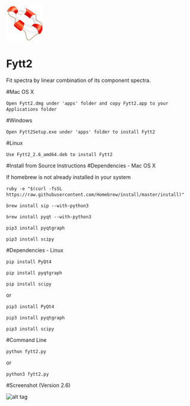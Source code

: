 ![alt tag](https://raw.githubusercontent.com/emptyewer/Fytt/master/fytt-icon.png)

# Fytt2
Fit spectra by linear combination of its component spectra.

#Mac OS X

```Shell
Open Fytt2.dmg under 'apps' folder and copy Fytt2.app to your Applications folder
```

#Windows

```Shell
Open Fytt2Setup.exe under 'apps' folder to install Fytt2
```

#Linux
```Shell
Use Fytt2_2.6_amd64.deb to install Fytt2
```

#Install from Source Instructions
#Dependencies - Mac OS X

If homebrew is not already installed in your system
```Shell
ruby -e "$(curl -fsSL https://raw.githubusercontent.com/Homebrew/install/master/install)"
```

```Shell
brew install sip --with-python3
```

```Shell
brew install pyqt --with-python3
```

```Shell
pip3 install pyqtgraph
```

```Shell
pip3 install scipy
```

#Dependencies - Linux

```Shell
pip install PyQt4
```

```Shell
pip install pyqtgraph
```

```Shell
pip install scipy
```

or 

```Shell
pip3 install PyQt4
```

```Shell
pip3 install pyqtgraph
```

```Shell
pip3 install scipy
```

#Command Line

```Shell
python fytt2.py
```

or

```Shell
python3 fytt2.py
```
#Screenshot (Version 2.6)

![alt tag](https://github.com/emptyewer/Fytt2/blob/development/screenshot.png)
